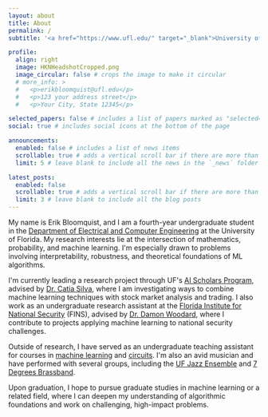 ```yaml
---
layout: about
title: About
permalink: /
subtitle: '<a href="https://www.ufl.edu/" target="_blank">University of Florida</a>'

profile:
  align: right
  image: HKNHeadshotCropped.png
  image_circular: false # crops the image to make it circular
  # more_info: >
  #   <p>erikbloomquist@ufl.edu</p>
  #   <p>123 your address street</p>
  #   <p>Your City, State 12345</p>

selected_papers: false # includes a list of papers marked as "selected={true}"
social: true # includes social icons at the bottom of the page

announcements:
  enabled: false # includes a list of news items
  scrollable: true # adds a vertical scroll bar if there are more than 3 news items
  limit: 5 # leave blank to include all the news in the `_news` folder

latest_posts:
  enabled: false
  scrollable: true # adds a vertical scroll bar if there are more than 3 new posts items
  limit: 3 # leave blank to include all the blog posts
---
```

My name is Erik Bloomquist, and I am a fourth-year undergraduate student in the [Department of Electrical and Computer Engineering](https://www.ece.ufl.edu//) at the University of Florida. My research interests lie at the intersection of mathematics, probability, and machine learning. I'm especially drawn to problems involving interpretability, robustness, and theoretical foundations of ML algorithms.

I'm currently leading a research project through UF's [AI Scholars Program](https://ai.ufl.edu/for-our-students/meet-scholars/biography/erik-bloomquist.html), advised by [Dr. Catia Silva](https://www.ece.ufl.edu/people/faculty/catia-silva/), where I am investigating ways to combine machine learning techniques with stock market analysis and trading. I also work as an undergraduate research assistant at the [Florida Institute for National Security](https://fins.institute.ufl.edu/) (FINS), advised by [Dr. Damon Woodard](https://www.ece.ufl.edu/people/faculty/damon-woodard/), where I contribute to projects applying machine learning to national security challenges.

Outside of research, I have served as an undergraduate teaching assistant for courses in [machine learning](https://www.ece.ufl.edu/wp-content/uploads/syllabi/Fall2024/EEE4773FundamentalsofML_Fall2024.pdf) and [circuits](https://eed.eng.ufl.edu/academics/courses/eel3003/). I'm also an avid musician and have performed with several groups, including the [UF Jazz Ensemble](https://www.ufjazz.com/) and [7 Degrees Brassband](https://www.7degreesbrassband.com/).

Upon graduation, I hope to pursue graduate studies in machine learning or a related field, where I can deepen my understanding of algorithmic foundations and work on challenging, high-impact problems.